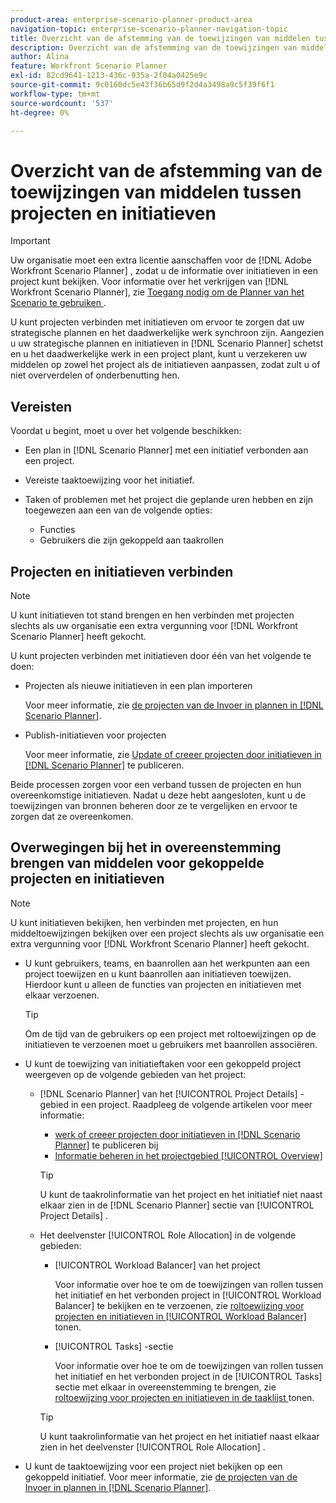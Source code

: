 ```yaml
---
product-area: enterprise-scenario-planner-product-area
navigation-topic: enterprise-scenario-planner-navigation-topic
title: Overzicht van de afstemming van de toewijzingen van middelen tussen projecten en initiatieven
description: Overzicht van de afstemming van de toewijzingen van middelen tussen projecten en initiatieven
author: Alina
feature: Workfront Scenario Planner
exl-id: 82cd9641-1213-436c-935a-2f04a0425e9c
source-git-commit: 9c0160dc5e43f36b65d9f2d4a3498a9c5f39f6f1
workflow-type: tm+mt
source-wordcount: '537'
ht-degree: 0%

---
```


# Overzicht van de afstemming van de toewijzingen van middelen tussen projecten en initiatieven

>[!IMPORTANT]
>
>Uw organisatie moet een extra licentie aanschaffen voor de [!DNL Adobe Workfront Scenario Planner] , zodat u de informatie over initiatieven in een project kunt bekijken. Voor informatie over het verkrijgen van [!DNL Workfront Scenario Planner], zie [ Toegang nodig om de Planner van het Scenario te gebruiken ](../scenario-planner/access-needed-to-use-sp.md).

<!--
<p data-mc-conditions="QuicksilverOrClassic.Draft mode">(NOTE: two more articles were added to split content from here according to where the reconciling can happen) </p>
-->

U kunt projecten verbinden met initiatieven om ervoor te zorgen dat uw strategische plannen en het daadwerkelijke werk synchroon zijn. Aangezien u uw strategische plannen en initiatieven in [!DNL Scenario Planner] schetst en u het daadwerkelijke werk in een project plant, kunt u verzekeren uw middelen op zowel het project als de initiatieven aanpassen, zodat zult u of niet oververdelen of onderbenutting hen.

## Vereisten

Voordat u begint, moet u over het volgende beschikken:

* Een plan in [!DNL Scenario Planner] met een initiatief verbonden aan een project.
* Vereiste taaktoewijzing voor het initiatief.
* Taken of problemen met het project die geplande uren hebben en zijn toegewezen aan een van de volgende opties:

   * Functies
   * Gebruikers die zijn gekoppeld aan taakrollen

## Projecten en initiatieven verbinden

>[!NOTE]
>
>U kunt initiatieven tot stand brengen en hen verbinden met projecten slechts als uw organisatie een extra vergunning voor [!DNL Workfront Scenario Planner] heeft gekocht.

U kunt projecten verbinden met initiatieven door één van het volgende te doen:

* Projecten als nieuwe initiatieven in een plan importeren

  Voor meer informatie, zie [ de projecten van de Invoer in plannen in  [!DNL Scenario Planner]](../scenario-planner/import-projects-to-plans.md).

* Publish-initiatieven voor projecten

  Voor meer informatie, zie [ Update of creeer projecten door initiatieven in  [!DNL Scenario Planner]](../scenario-planner/publish-scenarios-update-projects.md) te publiceren.

Beide processen zorgen voor een verband tussen de projecten en hun overeenkomstige initiatieven. Nadat u deze hebt aangesloten, kunt u de toewijzingen van bronnen beheren door ze te vergelijken en ervoor te zorgen dat ze overeenkomen.

## Overwegingen bij het in overeenstemming brengen van middelen voor gekoppelde projecten en initiatieven

>[!NOTE]
>
>U kunt initiatieven bekijken, hen verbinden met projecten, en hun middeltoewijzingen bekijken over een project slechts als uw organisatie een extra vergunning voor [!DNL Workfront Scenario Planner] heeft gekocht.

* U kunt gebruikers, teams, en baanrollen aan het werkpunten aan een project toewijzen en u kunt baanrollen aan initiatieven toewijzen. Hierdoor kunt u alleen de functies van projecten en initiatieven met elkaar verzoenen.

  >[!TIP]
  >
  >Om de tijd van de gebruikers op een project met roltoewijzingen op de initiatieven te verzoenen moet u gebruikers met baanrollen associëren.

* U kunt de toewijzing van initiatieftaken voor een gekoppeld project weergeven op de volgende gebieden van het project:

   * [!DNL Scenario Planner] van het [!UICONTROL Project Details] -gebied in een project. Raadpleeg de volgende artikelen voor meer informatie:

      * [ werk of creeer projecten door initiatieven in  [!DNL Scenario Planner]](../scenario-planner/publish-scenarios-update-projects.md) te publiceren bij
      * [Informatie beheren in het projectgebied [!UICONTROL Overview]](../manage-work/projects/manage-projects/understand-project-overview-area.md)

     >[!TIP]
     >
     >U kunt de taakrolinformatie van het project en het initiatief niet naast elkaar zien in de [!DNL Scenario Planner] sectie van [!UICONTROL Project Details] .

   * Het deelvenster [!UICONTROL Role Allocation] in de volgende gebieden:

      * [!UICONTROL Workload Balancer] van het project

        Voor informatie over hoe te om de toewijzingen van rollen tussen het initiatief en het verbonden project in [!UICONTROL Workload Balancer] te bekijken en te verzoenen, zie [ roltoewijzing voor projecten en initiatieven in [!UICONTROL Workload Balancer]](../scenario-planner/show-role-allocation-workload-balancer.md) tonen.

      * [!UICONTROL Tasks] -sectie

        Voor informatie over hoe te om de toewijzingen van rollen tussen het initiatief en het verbonden project in de [!UICONTROL Tasks] sectie met elkaar in overeenstemming te brengen, zie [ roltoewijzing voor projecten en initiatieven in de taaklijst ](../scenario-planner/show-role-allocation-task-list-nwe.md) tonen.

     >[!TIP]
     >
     >U kunt taakrolinformatie van het project en het initiatief naast elkaar zien in het deelvenster [!UICONTROL Role Allocation] .

* U kunt de taaktoewijzing voor een project niet bekijken op een gekoppeld initiatief. Voor meer informatie, zie [ de projecten van de Invoer in plannen in  [!DNL Scenario Planner]](../scenario-planner/import-projects-to-plans.md).

  <!--
  <MadCap:conditionalText data-mc-conditions="QuicksilverOrClassic.Draft mode">
  (NOTE: this might change - project job role visibility into initiative)
  </MadCap:conditionalText>
  -->
